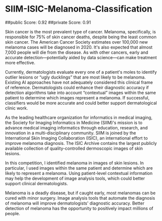# SIIM-ISIC-Melanoma-Classification

##public Score: 0.92
##private Score: 0.91

Skin cancer is the most prevalent type of cancer. Melanoma, specifically, is responsible for 75% of skin cancer deaths, despite being the least common skin cancer. The American Cancer Society estimates over 100,000 new melanoma cases will be diagnosed in 2020. It's also expected that almost 7,000 people will die from the disease. As with other cancers, early and accurate detection—potentially aided by data science—can make treatment more effective.

Currently, dermatologists evaluate every one of a patient's moles to identify outlier lesions or “ugly ducklings” that are most likely to be melanoma. Existing AI approaches have not adequately considered this clinical frame of reference. Dermatologists could enhance their diagnostic accuracy if detection algorithms take into account “contextual” images within the same patient to determine which images represent a melanoma. If successful, classifiers would be more accurate and could better support dermatological clinic work.

As the leading healthcare organization for informatics in medical imaging, the Society for Imaging Informatics in Medicine (SIIM)'s mission is to advance medical imaging informatics through education, research, and innovation in a multi-disciplinary community. SIIM is joined by the International Skin Imaging Collaboration (ISIC), an international effort to improve melanoma diagnosis. The ISIC Archive contains the largest publicly available collection of quality-controlled dermoscopic images of skin lesions.

In this competition, I identified melanoma in images of skin lesions. In particular, I used images within the same patient and determine which are likely to represent a melanoma. Using patient-level contextual information may help the development of image analysis tools, which could better support clinical dermatologists.

Melanoma is a deadly disease, but if caught early, most melanomas can be cured with minor surgery. Image analysis tools that automate the diagnosis of melanoma will improve dermatologists' diagnostic accuracy. Better detection of melanoma has the opportunity to positively impact millions of people.
